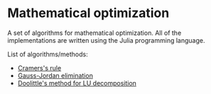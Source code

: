 # Mathematical optimization

A set of algorithms for mathematical optimization.
All of the implementations are written using the Julia programming language.

List of algorithms/methods:
  - [Cramers's rule](https://github.com/Nikola-Mircic/num-analysis/blob/main/src/linear/cramer.jl)
  - [Gauss-Jordan elimination](https://github.com/Nikola-Mircic/num-analysis/blob/main/src/linear/gauss.jl)
  - [Doolittle's method for LU decomposition](https://github.com/Nikola-Mircic/num-analysis/blob/main/src/linear/doolittle.jl)
